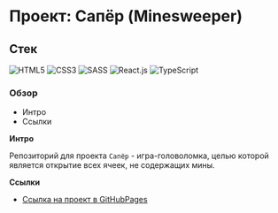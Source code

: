 # Проект: Сапёр (Minesweeper)

## Стек

![HTML5](https://img.shields.io/badge/-HTML5-4A4A4A?style=for-the-badge&logo=HTML5&logoColor=FF7600)
![CSS3](https://img.shields.io/badge/-CSS3-4A4A4A?style=for-the-badge&logo=CSS3&logoColor=5871CD)
![SASS](https://img.shields.io/badge/-Sass-4A4A4A?style=for-the-badge&logo=SASS&logoColor=EF9AEB)
![React.js](https://img.shields.io/badge/-React.js-4A4A4A?style=for-the-badge&logo=React&logoColor=73C6E5)
![TypeScript](https://img.shields.io/badge/-TypeScript-4A4A4A?style=for-the-badge&logo=TypeScript&logoColor=4895DB)

### Обзор

- Интро
- Ссылки

**Интро**

Репозиторий для проекта `Сапёр` - игра-головоломка, целью которой является открытие всех ячеек, не содержащих мины.

**Ссылки**

- [Ссылка на проект в GitHubPages](https://azizjp.github.io/minesweeper/)